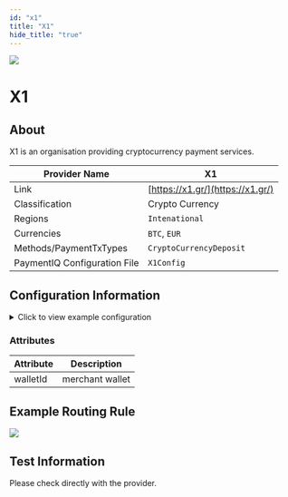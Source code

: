 ```yaml
--- 
id: "x1" 
title: "X1"
hide_title: "true"
---
```


![](/img/providers/logos/x1.png)

# X1

## About
X1 is an organisation providing cryptocurrency payment services.

| Provider Name                | X1                               |
|------------------------------|----------------------------------|
| Link                         | [https://x1.gr/](https://x1.gr/) |
| Classification               | Crypto Currency                  |
| Regions                      | `Intenational`                   |
| Currencies                   | `BTC`, `EUR`                     |
| Methods/PaymentTxTypes       | `CryptoCurrencyDeposit`          |
| PaymentIQ Configuration File | `X1Config`                       |

## Configuration Information

<details>
<summary>Click to view example configuration</summary>
<br/>

```xml
<com.devcode.paymentiq.integration.x1.X1Config>
    <enabled>true</enabled>
    <accounts>
        <entry>
            <string>default</string>
            <account>
                <walletId>??</walletId>
            </account>
        </entry>
    </accounts>
    <testMode>true</testMode>
</com.devcode.paymentiq.integration.x1.X1Config>
```

</details>

### Attributes

| Attribute | Description     |
|-----------|-----------------|
| walletId  | merchant wallet |


## Example Routing Rule

![](/img/providers/routing/x1.png)

## Test Information

Please check directly with the provider.